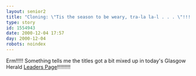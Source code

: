 ```yaml
---
layout: senior2
title: "Cloning: \"Tis the season to be weary, tra-la la-l . . . \"!!!!!!!!"
type: story
id: 1554943
date: 2000-12-04 17:57
day: 2000-12-04
robots: noindex
---
```

Erm!!!!! Something tells me the titles got a bit mixed up in today's Glasgow Herald <a href="http://www.theherald.co.uk/leader/archive/4-12-19100-21-40-3.html">Leaders Page</a>!!!!!!!!!
